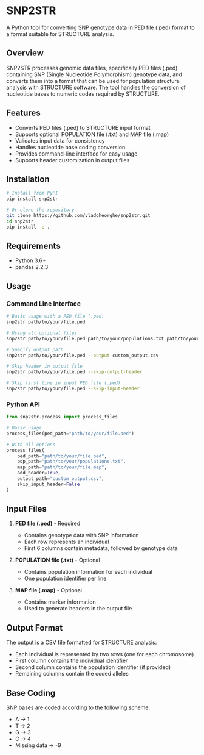 # SNP2STR

A Python tool for converting SNP genotype data in PED file (.ped) format to a format suitable for STRUCTURE analysis.

## Overview

SNP2STR processes genomic data files, specifically PED files (.ped) containing SNP (Single Nucleotide Polymorphism) genotype data, and converts them into a format that can be used for population structure analysis with STRUCTURE software. The tool handles the conversion of nucleotide bases to numeric codes required by STRUCTURE.

## Features

- Converts PED files (.ped) to STRUCTURE input format
- Supports optional POPULATION file (.txt) and MAP file (.map)
- Validates input data for consistency
- Handles nucleotide base coding conversion
- Provides command-line interface for easy usage
- Supports header customization in output files

## Installation

```bash
# Install from PyPI
pip install snp2str

# Or clone the repository
git clone https://github.com/vladgheorghe/snp2str.git
cd snp2str
pip install -e .
```

## Requirements

- Python 3.6+
- pandas 2.2.3

## Usage

### Command Line Interface

```bash
# Basic usage with a PED file (.ped)
snp2str path/to/your/file.ped

# Using all optional files
snp2str path/to/your/file.ped path/to/your/populations.txt path/to/your/file.map

# Specify output path
snp2str path/to/your/file.ped --output custom_output.csv

# Skip header in output file
snp2str path/to/your/file.ped --skip-output-header

# Skip first line in input PED file (.ped)
snp2str path/to/your/file.ped --skip-input-header
```

### Python API

```python
from snp2str.process import process_files

# Basic usage
process_files(ped_path="path/to/your/file.ped")

# With all options
process_files(
    ped_path="path/to/your/file.ped",
    pop_path="path/to/your/populations.txt",
    map_path="path/to/your/file.map",
    add_header=True,
    output_path="custom_output.csv",
    skip_input_header=False
)
```

## Input Files

1. **PED file (.ped)** - Required
   - Contains genotype data with SNP information
   - Each row represents an individual
   - First 6 columns contain metadata, followed by genotype data

2. **POPULATION file (.txt)** - Optional
   - Contains population information for each individual
   - One population identifier per line

3. **MAP file (.map)** - Optional
   - Contains marker information
   - Used to generate headers in the output file

## Output Format

The output is a CSV file formatted for STRUCTURE analysis:
- Each individual is represented by two rows (one for each chromosome)
- First column contains the individual identifier
- Second column contains the population identifier (if provided)
- Remaining columns contain the coded alleles

## Base Coding

SNP bases are coded according to the following scheme:
- A → 1
- T → 2
- G → 3
- C → 4
- Missing data → -9